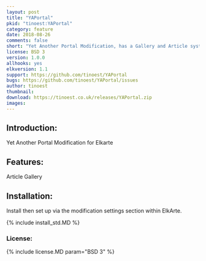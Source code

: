 ```yaml
---
layout: post
title: "YAPortal"
pkid: "tinoest:YAPortal"
category: feature
date: 2018-08-26
comments: false
short: "Yet Another Portal Modification, has a Gallery and Article system built in."
license: BSD 3
version: 1.0.0
allhooks: yes
elkversion: 1.1
support: https://github.com/tinoest/YAPortal
bugs: https://github.com/tinoest/YAPortal/issues
author: tinoest
thumbnail:
download: https://tinoest.co.uk/releases/YAPortal.zip
images:
---
```


## Introduction:
Yet Another Portal Modification for Elkarte

## Features:
Article
Gallery

## Installation:
Install then set up via the modification settings section within ElkArte.

{% include install_std.MD %}

### License:
{% include license.MD param="BSD 3" %}
